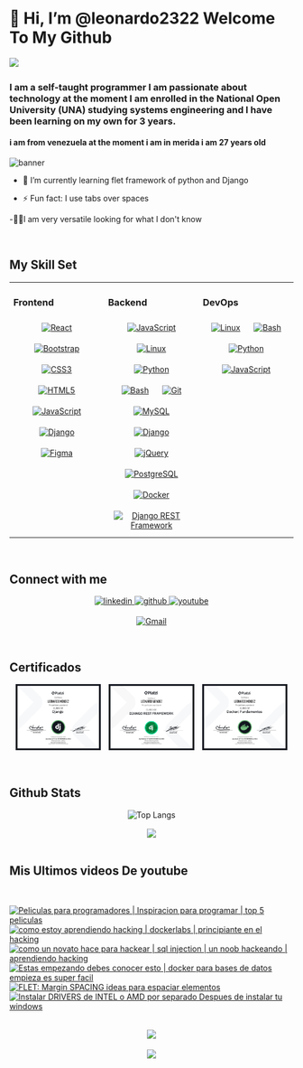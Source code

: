 # 👋 Hi, I’m @leonardo2322  Welcome To My Github <div id="header" align="center">
  <img src="https://media3.giphy.com/media/v1.Y2lkPTc5MGI3NjExbWdxc2x3ZGFxZ2Z1MzVkeTJucG1sa202NHh4bzBjY294cHk3YjhqbyZlcD12MV9pbnRlcm5hbF9naWZfYnlfaWQmY3Q9Zw/bGgsc5mWoryfgKBx1u/giphy.webp" width="100"/>
</div>

### I am a self-taught programmer I am passionate about technology at the moment I am enrolled in the National Open University (UNA) studying systems engineering and I have been learning on my own for 3 years.

#### i am from venezuela at the moment i am in merida i am 27 years old 

![banner](bannergithub.png)

  

  

- 🌱 I’m currently learning flet framework of python and Django  
  
- ⚡ Fun fact: I use tabs over spaces  

-🐱‍👤I am very versatile looking for what I don't know 
  

<br/>  


## My Skill Set  
<table><tr><td valign="top" width="33%">



### Frontend  
<div align="center">  
<a href="https://reactjs.org/" target="_blank"><img style="margin: 10px" src="https://profilinator.rishav.dev/skills-assets/react-original-wordmark.svg" alt="React" height="50" /></a>  
<a href="https://getbootstrap.com/docs/3.4/javascript/" target="_blank"><img style="margin: 10px" src="https://profilinator.rishav.dev/skills-assets/bootstrap-plain.svg" alt="Bootstrap" height="50" /></a>  
<a href="https://www.w3schools.com/css/" target="_blank"><img style="margin: 10px" src="https://profilinator.rishav.dev/skills-assets/css3-original-wordmark.svg" alt="CSS3" height="50" /></a>  
<a href="https://en.wikipedia.org/wiki/HTML5" target="_blank"><img style="margin: 10px" src="https://profilinator.rishav.dev/skills-assets/html5-original-wordmark.svg" alt="HTML5" height="50" /></a>  
<a href="https://www.javascript.com/" target="_blank"><img style="margin: 10px" src="https://profilinator.rishav.dev/skills-assets/javascript-original.svg" alt="JavaScript" height="50" /></a>  
<a href="https://www.djangoproject.com/" target="_blank"><img style="margin: 10px" src="https://profilinator.rishav.dev/skills-assets/django-original.svg" alt="Django" height="50" /></a>  
<a href="https://www.figma.com/" target="_blank"><img style="margin: 10px" src="https://profilinator.rishav.dev/skills-assets/figma-icon.svg" alt="Figma" height="50" /></a>  
</div>

</td><td valign="top" width="33%">



### Backend  
<div align="center">  
<a href="https://www.javascript.com/" target="_blank"><img style="margin: 10px" src="https://profilinator.rishav.dev/skills-assets/javascript-original.svg" alt="JavaScript" height="50" /></a>  
<a href="https://www.linux.org/" target="_blank"><img style="margin: 10px" src="https://profilinator.rishav.dev/skills-assets/linux-original.svg" alt="Linux" height="50" /></a>  
<a href="https://www.python.org/" target="_blank"><img style="margin: 10px" src="https://profilinator.rishav.dev/skills-assets/python-original.svg" alt="Python" height="50" /></a>  
<a href="https://www.gnu.org/software/bash/" target="_blank"><img style="margin: 10px" src="https://profilinator.rishav.dev/skills-assets/gnu_bash-icon.svg" alt="Bash" height="50" /></a>  
<a href="https://github.com/" target="_blank"><img style="margin: 10px" src="https://profilinator.rishav.dev/skills-assets/git-scm-icon.svg" alt="Git" height="50" /></a>  
<a href="https://www.mysql.com/" target="_blank"><img style="margin: 10px" src="https://profilinator.rishav.dev/skills-assets/mysql-original-wordmark.svg" alt="MySQL" height="50" /></a>  
<a href="https://www.djangoproject.com/" target="_blank"><img style="margin: 10px" src="https://profilinator.rishav.dev/skills-assets/django-original.svg" alt="Django" height="50" /></a>  
<a href="https://jquery.com/" target="_blank"><img style="margin: 10px" src="https://profilinator.rishav.dev/skills-assets/jquery.png" alt="jQuery" height="50" /></a>  
<a href="https://www.postgresql.org/" target="_blank"><img style="margin: 10px" src="https://profilinator.rishav.dev/skills-assets/postgresql-original-wordmark.svg" alt="PostgreSQL" height="50" /></a>  
 
<a href="https://www.docker.com/" target="_blank">
  <img style="margin: 10px" src="https://profilinator.rishav.dev/skills-assets/docker-original-wordmark.svg" alt="Docker" height="50" />
</a>
<a href="https://www.django-rest-framework.org/" target="_blank">
  <img style="margin: 10px" src="https://cdn.jsdelivr.net/gh/devicons/devicon/icons/django/django-plain-wordmark.svg" alt="Django REST Framework" height="50" />
</a>
</div>

</td><td valign="top" width="33%">



### DevOps  
<div align="center">  
<a href="https://www.linux.org/" target="_blank"><img style="margin: 10px" src="https://profilinator.rishav.dev/skills-assets/linux-original.svg" alt="Linux" height="50" /></a>  
<a href="https://www.gnu.org/software/bash/" target="_blank"><img style="margin: 10px" src="https://profilinator.rishav.dev/skills-assets/gnu_bash-icon.svg" alt="Bash" height="50" /></a>  
<a href="https://www.python.org/" target="_blank"><img style="margin: 10px" src="https://profilinator.rishav.dev/skills-assets/python-original.svg" alt="Python" height="50" /></a>  
<a href="https://www.javascript.com/" target="_blank"><img style="margin: 10px" src="https://profilinator.rishav.dev/skills-assets/javascript-original.svg" alt="JavaScript" height="50" /></a>  
</div>

</td></tr></table>  

<br/>  


## Connect with me  
<div align="center">
<a href="https://www.linkedin.com/in/leonardo-jose-367bb2229/" target="_blank">
<img src=https://img.shields.io/badge/linkedin-%231E77B5.svg?&style=for-the-badge&logo=linkedin&logoColor=white alt=linkedin style="margin-bottom: 5px;" />
</a>
<a href="https://github.com/leonardo2322" target="_blank">
<img src=https://img.shields.io/badge/github-%2324292e.svg?&style=for-the-badge&logo=github&logoColor=white alt=github style="margin-bottom: 5px;" />
</a>
<a href="https://www.youtube.com/@Paper-tech-tips" target="_blank">
<img src=https://img.shields.io/badge/youtube-%23EE4831.svg?&style=for-the-badge&logo=youtube&logoColor=white alt=youtube style="margin-bottom: 5px;" />
</a>  
<a href="mailto:joys23services@gmail.com?
Subject=Asunto%20del%20mail»" target="_blank">
 
 ![Gmail](https://img.shields.io/badge/Gmail-D14836?style=for-the-badge&logo=gmail&logoColor=white)

</a> 
</div>  
<br/> 


 
## Certificados
<p align="center">

<img src="diploma-django.jpg" width="30%" style="margin-right: 10px;" />
<img src="diploma-django-rest-framework.jpg" width="30%" style="margin-right: 10px;" />
<img src="diploma-docker-fundamentosjp.jpg" width="30%" />

</p>
<br/> 

## Github Stats 

<div align="center">

 ![Top Langs](https://github-readme-stats.vercel.app/api/top-langs/?username=leonardo2322&layout=compact&theme=dark)

</div> 



<div align="center"><img src="https://github-readme-stats.vercel.app/api?username=leonardo2322&theme=vision-friendly-dark&show_icons=true&count_private=true&hide_border=true" align="center" /></div>  

<br/> 

 ##  Mis Ultimos videos De youtube

<br/> 


<!-- BEGIN YOUTUBE-CARDS -->
[![Peliculas para programadores | Inspiracion para programar | top 5 peliculas](https://ytcards.demolab.com/?id=1AiLBb_9Nso&title=Peliculas+para+programadores+%7C+Inspiracion+para+programar+%7C+top+5+peliculas&lang=en&timestamp=1734039409&background_color=%230d1117&title_color=%23ffffff&stats_color=%23dedede&max_title_lines=1&width=250&border_radius=5 "Peliculas para programadores | Inspiracion para programar | top 5 peliculas")](https://www.youtube.com/watch?v=1AiLBb_9Nso)
[![como estoy aprendiendo hacking | dockerlabs | principiante en el hacking](https://ytcards.demolab.com/?id=LAJtQujYTOM&title=como+estoy+aprendiendo+hacking+%7C+dockerlabs+%7C+principiante+en+el+hacking&lang=en&timestamp=1733515532&background_color=%230d1117&title_color=%23ffffff&stats_color=%23dedede&max_title_lines=1&width=250&border_radius=5 "como estoy aprendiendo hacking | dockerlabs | principiante en el hacking")](https://www.youtube.com/watch?v=LAJtQujYTOM)
[![como un novato hace para hackear | sql injection | un noob hackeando | aprendiendo hacking](https://ytcards.demolab.com/?id=LNWfRtd-DgM&title=como+un+novato+hace+para+hackear+%7C+sql+injection+%7C+un+noob+hackeando+%7C+aprendiendo+hacking&lang=en&timestamp=1733260582&background_color=%230d1117&title_color=%23ffffff&stats_color=%23dedede&max_title_lines=1&width=250&border_radius=5 "como un novato hace para hackear | sql injection | un noob hackeando | aprendiendo hacking")](https://www.youtube.com/watch?v=LNWfRtd-DgM)
[![Estas empezando debes conocer esto | docker para bases de datos empieza es super facil](https://ytcards.demolab.com/?id=z2UMytRSmXg&title=Estas+empezando+debes+conocer+esto+%7C+docker+para+bases+de+datos+empieza+es+super+facil&lang=en&timestamp=1732564024&background_color=%230d1117&title_color=%23ffffff&stats_color=%23dedede&max_title_lines=1&width=250&border_radius=5 "Estas empezando debes conocer esto | docker para bases de datos empieza es super facil")](https://www.youtube.com/watch?v=z2UMytRSmXg)
[![FLET: Margin  SPACING ideas para espaciar elementos](https://ytcards.demolab.com/?id=Ve1qa4zEBoQ&title=FLET%3A+Margin++SPACING+ideas+para+espaciar+elementos&lang=en&timestamp=1728267377&background_color=%230d1117&title_color=%23ffffff&stats_color=%23dedede&max_title_lines=1&width=250&border_radius=5 "FLET: Margin  SPACING ideas para espaciar elementos")](https://www.youtube.com/watch?v=Ve1qa4zEBoQ)
[![Instalar DRIVERS de INTEL o AMD por separado Despues de instalar tu windows](https://ytcards.demolab.com/?id=0IGU9xBQSTI&title=Instalar+DRIVERS+de+INTEL+o+AMD+por+separado+Despues+de+instalar+tu+windows&lang=en&timestamp=1727477388&background_color=%230d1117&title_color=%23ffffff&stats_color=%23dedede&max_title_lines=1&width=250&border_radius=5 "Instalar DRIVERS de INTEL o AMD por separado Despues de instalar tu windows")](https://www.youtube.com/watch?v=0IGU9xBQSTI)
<!-- END YOUTUBE-CARDS -->




  

<br/>  

<div align="center">
<img src="https://komarev.com/ghpvc/?username=leonardo2322&&style=flat-square" align="center" />
</div>  
  

<br/>  

<div align="center">
            <a href="https://paypal.me/leonardo jose araujo mendez" target="_blank" style="display: inline-block;">
                <img
                    src="https://img.shields.io/badge/Donate-PayPal-blue.svg?style=flat-square&logo=paypal" 
                    align="center"
                />
            </a></div>
<br />



